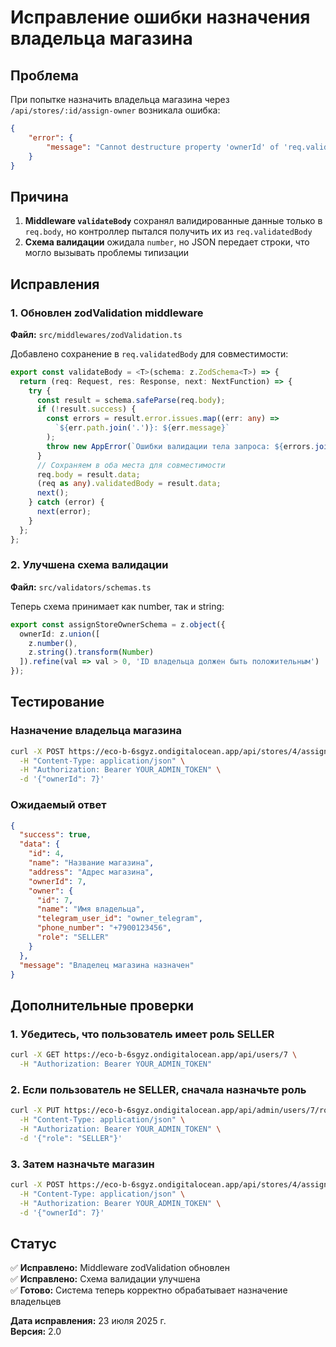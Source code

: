# Исправление ошибки назначения владельца магазина

## Проблема
При попытке назначить владельца магазина через `/api/stores/:id/assign-owner` возникала ошибка:
```json
{
    "error": {
        "message": "Cannot destructure property 'ownerId' of 'req.validatedBody' as it is undefined."
    }
}
```

## Причина
1. **Middleware `validateBody`** сохранял валидированные данные только в `req.body`, но контроллер пытался получить их из `req.validatedBody`
2. **Схема валидации** ожидала `number`, но JSON передает строки, что могло вызывать проблемы типизации

## Исправления

### 1. Обновлен zodValidation middleware
**Файл:** `src/middlewares/zodValidation.ts`

Добавлено сохранение в `req.validatedBody` для совместимости:
```typescript
export const validateBody = <T>(schema: z.ZodSchema<T>) => {
  return (req: Request, res: Response, next: NextFunction) => {
    try {
      const result = schema.safeParse(req.body);
      if (!result.success) {
        const errors = result.error.issues.map((err: any) => 
          `${err.path.join('.')}: ${err.message}`
        );
        throw new AppError(`Ошибки валидации тела запроса: ${errors.join(', ')}`, 400);
      }
      // Сохраняем в оба места для совместимости
      req.body = result.data;
      (req as any).validatedBody = result.data;
      next();
    } catch (error) {
      next(error);
    }
  };
};
```

### 2. Улучшена схема валидации
**Файл:** `src/validators/schemas.ts`

Теперь схема принимает как number, так и string:
```typescript
export const assignStoreOwnerSchema = z.object({
  ownerId: z.union([
    z.number(),
    z.string().transform(Number)
  ]).refine(val => val > 0, 'ID владельца должен быть положительным')
});
```

## Тестирование

### Назначение владельца магазина
```bash
curl -X POST https://eco-b-6sgyz.ondigitalocean.app/api/stores/4/assign-owner \
  -H "Content-Type: application/json" \
  -H "Authorization: Bearer YOUR_ADMIN_TOKEN" \
  -d '{"ownerId": 7}'
```

### Ожидаемый ответ
```json
{
  "success": true,
  "data": {
    "id": 4,
    "name": "Название магазина",
    "address": "Адрес магазина",
    "ownerId": 7,
    "owner": {
      "id": 7,
      "name": "Имя владельца",
      "telegram_user_id": "owner_telegram",
      "phone_number": "+7900123456",
      "role": "SELLER"
    }
  },
  "message": "Владелец магазина назначен"
}
```

## Дополнительные проверки

### 1. Убедитесь, что пользователь имеет роль SELLER
```bash
curl -X GET https://eco-b-6sgyz.ondigitalocean.app/api/users/7 \
  -H "Authorization: Bearer YOUR_ADMIN_TOKEN"
```

### 2. Если пользователь не SELLER, сначала назначьте роль
```bash
curl -X PUT https://eco-b-6sgyz.ondigitalocean.app/api/admin/users/7/role \
  -H "Content-Type: application/json" \
  -H "Authorization: Bearer YOUR_ADMIN_TOKEN" \
  -d '{"role": "SELLER"}'
```

### 3. Затем назначьте магазин
```bash
curl -X POST https://eco-b-6sgyz.ondigitalocean.app/api/stores/4/assign-owner \
  -H "Content-Type: application/json" \
  -H "Authorization: Bearer YOUR_ADMIN_TOKEN" \
  -d '{"ownerId": 7}'
```

## Статус
✅ **Исправлено:** Middleware zodValidation обновлен  
✅ **Исправлено:** Схема валидации улучшена  
✅ **Готово:** Система теперь корректно обрабатывает назначение владельцев

**Дата исправления:** 23 июля 2025 г.  
**Версия:** 2.0
